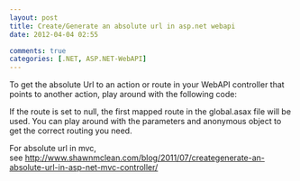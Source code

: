 ```yaml
---
layout: post
title: Create/Generate an absolute url in asp.net webapi
date: 2012-04-04 02:55

comments: true
categories: [.NET, ASP.NET-WebAPI]
---
```

To get the absolute Url to an action or route in your WebAPI controller that points to another action, play around with the following code:

<script src="https://gist.github.com/2297415.js?file=absolute.cs"></script>

If the route is set to null, the first mapped route in the global.asax file will be used. You can play around with the parameters and anonymous object to get the correct routing you need.

For absolute url in mvc, see <a href="http://www.shawnmclean.com/blog/2011/07/creategenerate-an-absolute-url-in-asp-net-mvc-controller/">http://www.shawnmclean.com/blog/2011/07/creategenerate-an-absolute-url-in-asp-net-mvc-controller/</a>
